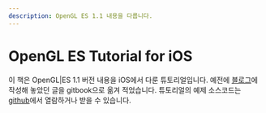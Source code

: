 ```yaml
---
description: OpenGL ES 1.1 내용을 다룹니다.
---
```


# OpenGL ES Tutorial for iOS

이 책은 OpenGL\|ES 1.1 버전 내용을 iOS에서 다룬 튜토리얼입니다. 예전에 [블로그](http://skyfe.tistory.com/145)에 작성해 놓았던 글을 gitbook으로 옮겨 적었습니다. 튜토리얼의 예제 소스코드는 [github](https://github.com/skyfe79/OpenGL-ES-Tutorials/tree/master/OpenGLES1.1)에서 열람하거나 받을 수 있습니다.  


